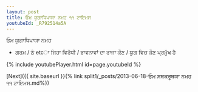 ```yaml
---
layout: post
title: ਓਮ ਯੁਗਾਧਿਪਾਯਾ ਨਮਹ ੧੧ ਟਾਇਮਸ
youtubeId: _R792514a5A
---
```

 
 
 ਓਮ ਯੁਗਾਧਿਪਾਯਾ ਨਮਹ  
 
 -  ਗਰਮ / ਠੰ etcਾ ਜਿਹਾ ਵਿਰੋਧੀ / ਭਾਵਨਾਵਾਂ ਦਾ ਰਾਜਾ ਕੌਣ / ਯੁਗ ਵਿਚ ਕੌਣ ਪ੍ਰਮੁੱਖ ਹੈ 
 
  
 
  
 
 
 
 
 
 


{% include youtubePlayer.html id=page.youtubeId %}
 
[Next]({{ site.baseurl }}{% link  split1/_posts/2013-06-18-ਓਮ ਸਥਕਰੂਥਯਾ ਨਮਹ ੧੧ ਟਾਇਮਸ.md%})
 
